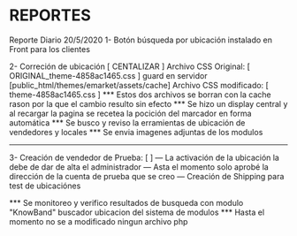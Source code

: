 # REPORTES
Reporte Diario 20/5/2020
1- Botón búsqueda por ubicación instalado en Front para los clientes

2- Correción de ubicación [ CENTALIZAR ]
Archivo CSS Original: [ ORIGINAL_theme-4858ac1465.css ] guard en servidor [public_html/themes/emarket/assets/cache]
Archivo CSS modificado: [ theme-4858ac1465.css ]
*** Estos dos archivos se borran con la cache rason por la que el cambio resulto sin efecto
*** Se hizo un display central y al recargar la pagina se recetea la pocición del marcador en forma  automática
*** Se busco y reviso la erramientas de ubicación de vendedores y locales
*** Se envia imagenes adjuntas de los modulos
*** 

3- Creación de vendedor de Prueba: [ ]
— La activación de la ubicación la debe de dar de alta el administrador
— Asta el momento solo aprobé la dirección de la cuenta de prueba que se creo
— Creación de Shipping para test de ubicaciónes

*** Se monitoreo y verifico resultados de busqueda con modulo "KnowBand" buscador ubicacion del sistema de modulos
*** Hasta el momento no se a modificado  ningun archivo php

